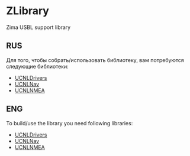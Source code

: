 # ZLibrary
Zima USBL support library

## RUS

Для того, чтобы собрать/использовать библиотеку, вам потребуются следующие библиотеки:  

* [UCNLDrivers](https://github.com/ucnl/UCNLDrivers)
* [UCNLNav](https://github.com/ucnl/UCNLNav)
* [UCNLNMEA](https://github.com/ucnl/UCNLNMEA)


## ENG

To build/use the library you need following libraries:  

* [UCNLDrivers](https://github.com/ucnl/UCNLDrivers)
* [UCNLNav](https://github.com/ucnl/UCNLNav)
* [UCNLNMEA](https://github.com/ucnl/UCNLNMEA)
